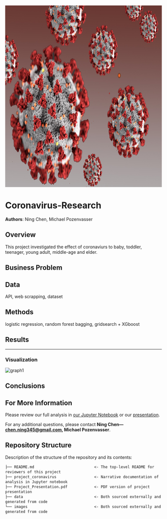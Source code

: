 <p>
<img src="images/Coronavirus.jpg" width="900" height="585">
</p>

# Coronavirus-Research

**Authors**: Ning Chen, Michael Pozenvasser

## Overview
This project investigated the effect of coronaviurs to baby, toddler, teenager, young adult, middle-age and elder.


## Business Problem




## Data

API, web scrapping, dataset


## Methods

logistic regression, random forest bagging,  gridsearch + XGboost


## Results



***

### Visualization
![graph1](/images/box.png)

## Conclusions




## For More Information

Please review our full analysis in [our Jupyter Notebook](https://github.com/ghcn345/Coronavirus-Research) or our [presentation]().

For any additional questions, please contact **Ning Chen—chen.ning345@gmail.com, Michael Pozenvasser**.

## Repository Structure

Description of the structure of the repository and its contents:

```
├── README.md                           <- The top-level README for reviewers of this project
├── project_coronavirus                 <- Narrative documentation of analysis in Jupyter notebook
├── Project_Presentation.pdf            <- PDF version of project presentation
├── data                                <- Both sourced externally and generated from code
└── images                              <- Both sourced externally and generated from code

```
